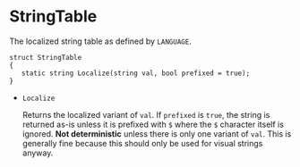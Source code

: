 # StringTable

The localized string table as defined by `LANGUAGE`.

```
struct StringTable
{
   static string Localize(string val, bool prefixed = true);
}
```

- `Localize`

   Returns the localized variant of `val`. If `prefixed` is `true`, the string
   is returned as-is unless it is prefixed with `$` where the `$` character
   itself is ignored. **Not deterministic** unless there is only one variant of
   `val`. This is generally fine because this should only be used for visual
   strings anyway.

<!-- EOF -->
